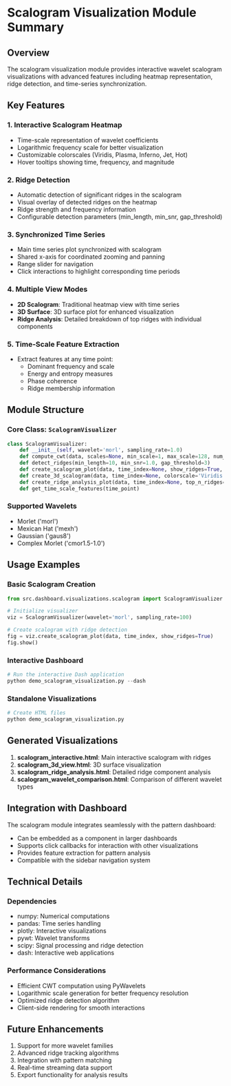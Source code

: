 # Scalogram Visualization Module Summary

## Overview
The scalogram visualization module provides interactive wavelet scalogram visualizations with advanced features including heatmap representation, ridge detection, and time-series synchronization.

## Key Features

### 1. **Interactive Scalogram Heatmap**
- Time-scale representation of wavelet coefficients
- Logarithmic frequency scale for better visualization
- Customizable colorscales (Viridis, Plasma, Inferno, Jet, Hot)
- Hover tooltips showing time, frequency, and magnitude

### 2. **Ridge Detection**
- Automatic detection of significant ridges in the scalogram
- Visual overlay of detected ridges on the heatmap
- Ridge strength and frequency information
- Configurable detection parameters (min_length, min_snr, gap_threshold)

### 3. **Synchronized Time Series**
- Main time series plot synchronized with scalogram
- Shared x-axis for coordinated zooming and panning
- Range slider for navigation
- Click interactions to highlight corresponding time periods

### 4. **Multiple View Modes**
- **2D Scalogram**: Traditional heatmap view with time series
- **3D Surface**: 3D surface plot for enhanced visualization
- **Ridge Analysis**: Detailed breakdown of top ridges with individual components

### 5. **Time-Scale Feature Extraction**
- Extract features at any time point:
  - Dominant frequency and scale
  - Energy and entropy measures
  - Phase coherence
  - Ridge membership information

## Module Structure

### Core Class: `ScalogramVisualizer`
```python
class ScalogramVisualizer:
    def __init__(self, wavelet='morl', sampling_rate=1.0)
    def compute_cwt(data, scales=None, min_scale=1, max_scale=128, num_scales=100)
    def detect_ridges(min_length=10, min_snr=1.0, gap_threshold=3)
    def create_scalogram_plot(data, time_index=None, show_ridges=True, colorscale='Viridis', height=800)
    def create_3d_scalogram(data, time_index=None, colorscale='Viridis')
    def create_ridge_analysis_plot(data, time_index=None, top_n_ridges=5)
    def get_time_scale_features(time_point)
```

### Supported Wavelets
- Morlet ('morl')
- Mexican Hat ('mexh')
- Gaussian ('gaus8')
- Complex Morlet ('cmor1.5-1.0')

## Usage Examples

### Basic Scalogram Creation
```python
from src.dashboard.visualizations.scalogram import ScalogramVisualizer

# Initialize visualizer
viz = ScalogramVisualizer(wavelet='morl', sampling_rate=100)

# Create scalogram with ridge detection
fig = viz.create_scalogram_plot(data, time_index, show_ridges=True)
fig.show()
```

### Interactive Dashboard
```python
# Run the interactive Dash application
python demo_scalogram_visualization.py --dash
```

### Standalone Visualizations
```python
# Create HTML files
python demo_scalogram_visualization.py
```

## Generated Visualizations

1. **scalogram_interactive.html**: Main interactive scalogram with ridges
2. **scalogram_3d_view.html**: 3D surface visualization
3. **scalogram_ridge_analysis.html**: Detailed ridge component analysis
4. **scalogram_wavelet_comparison.html**: Comparison of different wavelet types

## Integration with Dashboard

The scalogram module integrates seamlessly with the pattern dashboard:
- Can be embedded as a component in larger dashboards
- Supports click callbacks for interaction with other visualizations
- Provides feature extraction for pattern analysis
- Compatible with the sidebar navigation system

## Technical Details

### Dependencies
- numpy: Numerical computations
- pandas: Time series handling
- plotly: Interactive visualizations
- pywt: Wavelet transforms
- scipy: Signal processing and ridge detection
- dash: Interactive web applications

### Performance Considerations
- Efficient CWT computation using PyWavelets
- Logarithmic scale generation for better frequency resolution
- Optimized ridge detection algorithm
- Client-side rendering for smooth interactions

## Future Enhancements
1. Support for more wavelet families
2. Advanced ridge tracking algorithms
3. Integration with pattern matching
4. Real-time streaming data support
5. Export functionality for analysis results
